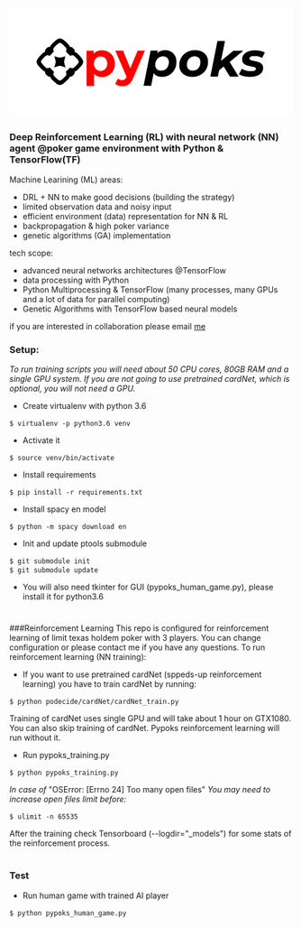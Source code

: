 ![](pypoks_logo.png)

### Deep Reinforcement Learning (RL) with neural network (NN) agent @poker game environment with Python & TensorFlow(TF)

Machine Learining (ML) areas:
- DRL + NN to make good decisions (building the strategy)
- limited observation data and noisy input
- efficient environment (data) representation for NN & RL 
- backpropagation & high poker variance
- genetic algorithms (GA) implementation  

tech scope:
- advanced neural networks architectures @TensorFlow
- data processing with Python
- Python Multiprocessing & TensorFlow (many processes, many GPUs and a lot of data for parallel computing)
- Genetic Algorithms with TensorFlow based neural models

if you are interested in collaboration please email [me](mailto:me@piotrniewinski.com)

### Setup:

_To run training scripts you will need about 50 CPU cores, 80GB RAM and a single GPU system. If you are not going to use pretrained cardNet, which is optional, you will not need a GPU._

* Create virtualenv with python 3.6
```
$ virtualenv -p python3.6 venv
```
* Activate it
```
$ source venv/bin/activate
```
* Install requirements
```
$ pip install -r requirements.txt
```
* Install spacy en model
```
$ python -m spacy download en
```
* Init and update ptools submodule
```
$ git submodule init
$ git submodule update
```

* You will also need tkinter for GUI (pypoks_human_game.py), please install it for python3.6

#
###Reinforcement Learning
This repo is configured for reinforcement learning of limit texas holdem poker with 3 players. You can change configuration or please contact me if you have any questions. To run reinforcement learning (NN training):

* If you want to use pretrained cardNet (sppeds-up reinforcement learning) you have to train cardNet by running:
```
$ python podecide/cardNet/cardNet_train.py
```
Training of cardNet uses single GPU and will take about 1 hour on GTX1080.
You can also skip training of cardNet. Pypoks reinforcement learning will run without it.

* Run pypoks_training.py
```
$ python pypoks_training.py
```
_In case of_ "OSError: [Errno 24] Too many open files" _You may need to increase open files limit before:_
```
$ ulimit -n 65535
```

After the training check Tensorboard (--logdir="_models") for some stats of the reinforcement process.

#
### Test
* Run human game with trained AI player
```
$ python pypoks_human_game.py
```

